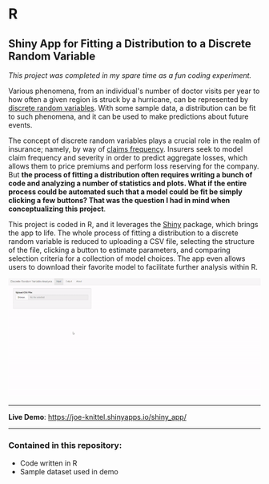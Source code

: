 # R

## Shiny App for Fitting a Distribution to a Discrete Random Variable

*This project was completed in my spare time as a fun coding experiment.*

Various phenomena, from an individual's number of doctor visits per year to how often a given region is struck by a hurricane, can be represented by <a href = "https://courses.lumenlearning.com/boundless-statistics/chapter/discrete-random-variables/">discrete random variables</a>. With some sample data, a distribution can be fit to such phenomena, and it can be used to make predictions about future events. 

The concept of discrete random variables plays a crucial role in the realm of insurance; namely, by way of <a href = "https://openacttexts.github.io/Loss-Data-Analytics/C-Frequency-Modeling.html">claims frequency</a>. Insurers seek to model claim frequency and severity in order to predict aggregate losses, which allows them to price premiums and perform loss reserving for the company. But **the process of fitting a distribution often requires writing a bunch of code and analyzing a number of statistics and plots. What if the entire process could be automated such that a model could be fit be simply clicking a few buttons? That was the question I had in mind when conceptualizing this project**.

This project is coded in R, and it leverages the <a href = "https://shiny.rstudio.com/">Shiny</a> package, which brings the app to life. The whole process of fitting a distribution to a discrete random variable is reduced to uploading a CSV file, selecting the structure of the file, clicking a button to estimate parameters, and comparing selection criteria for a collection of model choices. The app even allows users to download their favorite model to facilitate further analysis within R.  


<img src = "https://raw.githubusercontent.com/JoeKnittel/R/main/Images/demo2.gif">

<hr>

**Live Demo**: <a href = "https://joe-knittel.shinyapps.io/shiny_app/" target = "_blank">https://joe-knittel.shinyapps.io/shiny_app/</a>

<hr>

### Contained in this repository:

- Code written in R
- Sample dataset used in demo
